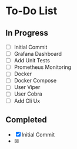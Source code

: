 # To-Do List

## In Progress

- [ ] Initial Commit
- [ ] Grafana Dashboard
- [ ] Add Unit Tests
- [ ] Prometheus Monitoring
- [ ] Docker
- [ ] Docker Compose
- [ ] User Viper
- [ ] User Cobra
- [ ] Add Cli Ux

## Completed

- [x] Initial Commit
- [x]
